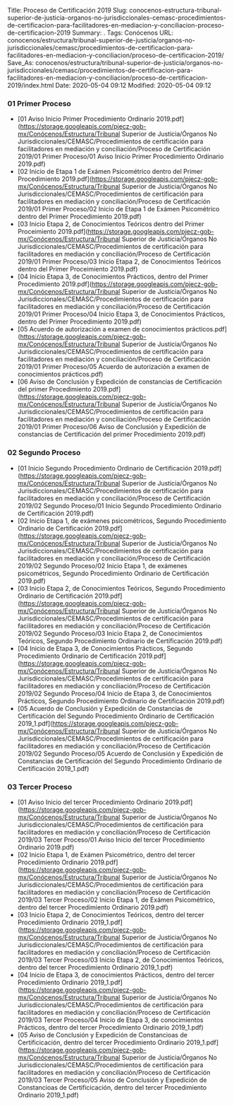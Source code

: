 Title: Proceso de Certificación 2019
Slug: conocenos-estructura-tribunal-superior-de-justicia-organos-no-jurisdiccionales-cemasc-procedimientos-de-certificacion-para-facilitadores-en-mediacion-y-conciliacion-proceso-de-certificacion-2019
Summary: .
Tags: Conócenos
URL: conocenos/estructura/tribunal-superior-de-justicia/organos-no-jurisdiccionales/cemasc/procedimientos-de-certificacion-para-facilitadores-en-mediacion-y-conciliacion/proceso-de-certificacion-2019/
Save_As: conocenos/estructura/tribunal-superior-de-justicia/organos-no-jurisdiccionales/cemasc/procedimientos-de-certificacion-para-facilitadores-en-mediacion-y-conciliacion/proceso-de-certificacion-2019/index.html
Date: 2020-05-04 09:12
Modified: 2020-05-04 09:12


 



### 01 Primer Proceso


* [01 Aviso Inicio Primer Procedimiento Ordinario 2019.pdf](https://storage.googleapis.com/pjecz-gob-mx/Conócenos/Estructura/Tribunal Superior de Justicia/Órganos No Jurisdiccionales/CEMASC/Procedimientos de certificación para facilitadores en mediación y conciliación/Proceso de Certificación 2019/01 Primer Proceso/01 Aviso Inicio Primer Procedimiento Ordinario 2019.pdf)
* [02 Inicio de Etapa 1  de Exámen Psicométrico dentro del Primer Procedimiento 2019.pdf](https://storage.googleapis.com/pjecz-gob-mx/Conócenos/Estructura/Tribunal Superior de Justicia/Órganos No Jurisdiccionales/CEMASC/Procedimientos de certificación para facilitadores en mediación y conciliación/Proceso de Certificación 2019/01 Primer Proceso/02 Inicio de Etapa 1  de Exámen Psicométrico dentro del Primer Procedimiento 2019.pdf)
* [03 Inicio Etapa 2, de Conocimientos Teóricos dentro del Primer Proceimiento 2019.pdf](https://storage.googleapis.com/pjecz-gob-mx/Conócenos/Estructura/Tribunal Superior de Justicia/Órganos No Jurisdiccionales/CEMASC/Procedimientos de certificación para facilitadores en mediación y conciliación/Proceso de Certificación 2019/01 Primer Proceso/03 Inicio Etapa 2, de Conocimientos Teóricos dentro del Primer Proceimiento 2019.pdf)
* [04 Inicio Etapa 3, de Conocimientos Prácticos, dentro del Primer Procedimiento 2019.pdf](https://storage.googleapis.com/pjecz-gob-mx/Conócenos/Estructura/Tribunal Superior de Justicia/Órganos No Jurisdiccionales/CEMASC/Procedimientos de certificación para facilitadores en mediación y conciliación/Proceso de Certificación 2019/01 Primer Proceso/04 Inicio Etapa 3, de Conocimientos Prácticos, dentro del Primer Procedimiento 2019.pdf)
* [05 Acuerdo de autorización a examen de conocimientos prácticos.pdf](https://storage.googleapis.com/pjecz-gob-mx/Conócenos/Estructura/Tribunal Superior de Justicia/Órganos No Jurisdiccionales/CEMASC/Procedimientos de certificación para facilitadores en mediación y conciliación/Proceso de Certificación 2019/01 Primer Proceso/05 Acuerdo de autorización a examen de conocimientos prácticos.pdf)
* [06 Aviso de Conclusión y Expedición de constancias de Certificación del primer Procedimiento 2019.pdf](https://storage.googleapis.com/pjecz-gob-mx/Conócenos/Estructura/Tribunal Superior de Justicia/Órganos No Jurisdiccionales/CEMASC/Procedimientos de certificación para facilitadores en mediación y conciliación/Proceso de Certificación 2019/01 Primer Proceso/06 Aviso de Conclusión y Expedición de constancias de Certificación del primer Procedimiento 2019.pdf)


### 02 Segundo Proceso


* [01 Inicio Segundo Procedimiento Ordinario de Certificación 2019.pdf](https://storage.googleapis.com/pjecz-gob-mx/Conócenos/Estructura/Tribunal Superior de Justicia/Órganos No Jurisdiccionales/CEMASC/Procedimientos de certificación para facilitadores en mediación y conciliación/Proceso de Certificación 2019/02 Segundo Proceso/01 Inicio Segundo Procedimiento Ordinario de Certificación 2019.pdf)
* [02 Inicio Etapa 1, de exámenes psicométricos, Segundo Procedimiento Ordinario de Certificación 2019.pdf](https://storage.googleapis.com/pjecz-gob-mx/Conócenos/Estructura/Tribunal Superior de Justicia/Órganos No Jurisdiccionales/CEMASC/Procedimientos de certificación para facilitadores en mediación y conciliación/Proceso de Certificación 2019/02 Segundo Proceso/02 Inicio Etapa 1, de exámenes psicométricos, Segundo Procedimiento Ordinario de Certificación 2019.pdf)
* [03 Inicio Etapa 2, de Conocimientos Teóricos, Segundo Procedimiento Ordinario de Certificación 2019.pdf](https://storage.googleapis.com/pjecz-gob-mx/Conócenos/Estructura/Tribunal Superior de Justicia/Órganos No Jurisdiccionales/CEMASC/Procedimientos de certificación para facilitadores en mediación y conciliación/Proceso de Certificación 2019/02 Segundo Proceso/03 Inicio Etapa 2, de Conocimientos Teóricos, Segundo Procedimiento Ordinario de Certificación 2019.pdf)
* [04 Inicio de Etapa 3, de Conocimientos Prácticos, Segundo Procedimiento Ordinario de Certificación 2019.pdf](https://storage.googleapis.com/pjecz-gob-mx/Conócenos/Estructura/Tribunal Superior de Justicia/Órganos No Jurisdiccionales/CEMASC/Procedimientos de certificación para facilitadores en mediación y conciliación/Proceso de Certificación 2019/02 Segundo Proceso/04 Inicio de Etapa 3, de Conocimientos Prácticos, Segundo Procedimiento Ordinario de Certificación 2019.pdf)
* [05 Acuerdo de Conclusión y Expedición de Constancias de Certificación  del Segundo Procedimiento Ordinario de Certificación 2019_1.pdf](https://storage.googleapis.com/pjecz-gob-mx/Conócenos/Estructura/Tribunal Superior de Justicia/Órganos No Jurisdiccionales/CEMASC/Procedimientos de certificación para facilitadores en mediación y conciliación/Proceso de Certificación 2019/02 Segundo Proceso/05 Acuerdo de Conclusión y Expedición de Constancias de Certificación  del Segundo Procedimiento Ordinario de Certificación 2019_1.pdf)


### 03 Tercer Proceso


* [01 Aviso Inicio del tercer Procedimiento Ordinario 2019.pdf](https://storage.googleapis.com/pjecz-gob-mx/Conócenos/Estructura/Tribunal Superior de Justicia/Órganos No Jurisdiccionales/CEMASC/Procedimientos de certificación para facilitadores en mediación y conciliación/Proceso de Certificación 2019/03 Tercer Proceso/01 Aviso Inicio del tercer Procedimiento Ordinario 2019.pdf)
* [02 Inicio Etapa 1, de Exámen Psicométrico, dentro del tercer Procedimiento Ordinario 2019.pdf](https://storage.googleapis.com/pjecz-gob-mx/Conócenos/Estructura/Tribunal Superior de Justicia/Órganos No Jurisdiccionales/CEMASC/Procedimientos de certificación para facilitadores en mediación y conciliación/Proceso de Certificación 2019/03 Tercer Proceso/02 Inicio Etapa 1, de Exámen Psicométrico, dentro del tercer Procedimiento Ordinario 2019.pdf)
* [03 Inicio Etapa 2, de Conocimientos Teóricos, dentro del tercer Procedimiento Ordinario 2019_1.pdf](https://storage.googleapis.com/pjecz-gob-mx/Conócenos/Estructura/Tribunal Superior de Justicia/Órganos No Jurisdiccionales/CEMASC/Procedimientos de certificación para facilitadores en mediación y conciliación/Proceso de Certificación 2019/03 Tercer Proceso/03 Inicio Etapa 2, de Conocimientos Teóricos, dentro del tercer Procedimiento Ordinario 2019_1.pdf)
* [04 Inicio de Etapa 3, de conocimientos Prácticos, dentro del tercer Procedimiento Ordinario 2019_1.pdf](https://storage.googleapis.com/pjecz-gob-mx/Conócenos/Estructura/Tribunal Superior de Justicia/Órganos No Jurisdiccionales/CEMASC/Procedimientos de certificación para facilitadores en mediación y conciliación/Proceso de Certificación 2019/03 Tercer Proceso/04 Inicio de Etapa 3, de conocimientos Prácticos, dentro del tercer Procedimiento Ordinario 2019_1.pdf)
* [05 Aviso de Conclusión y Expedición de Constancioas de Certificicación, dentro del tercer Procedimiento Ordinario 2019_1.pdf](https://storage.googleapis.com/pjecz-gob-mx/Conócenos/Estructura/Tribunal Superior de Justicia/Órganos No Jurisdiccionales/CEMASC/Procedimientos de certificación para facilitadores en mediación y conciliación/Proceso de Certificación 2019/03 Tercer Proceso/05 Aviso de Conclusión y Expedición de Constancioas de Certificicación, dentro del tercer Procedimiento Ordinario 2019_1.pdf)


